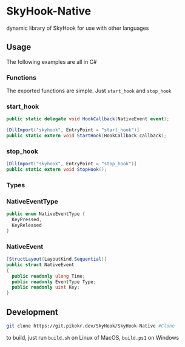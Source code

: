 # SkyHook-Native

dynamic library of SkyHook for use with other languages

## Usage

The following examples are all in C#

### Functions

The exported functions are simple. Just `start_hook` and `stop_hook`

### start_hook

```cs
public static delegate void HookCallback(NativeEvent event);

[DllImport("skyhook", EntryPoint = "start_hook")]
public static extern void StartHook(HookCallback callback);
```

### stop_hook

```cs
[DllImport("skyhook", EntryPoint = "stop_hook")]
public static extern void StopHook();
```

### Types

### NativeEventType

```cs
public enum NativeEventType {
  KeyPressed,
  KeyReleased
}
```

### NativeEvent

```cs
[StructLayout(LayoutKind.Sequential)]
public struct NativeEvent
{
  public readonly ulong Time;
  public readonly EventType Type;
  public readonly uint Key;
}
```

## Development

```sh
git clone https://git.pikokr.dev/SkyHook/SkyHook-Native #Clone
```

to build, just run `build.sh` on Linux of MacOS, `build.ps1` on Windows
